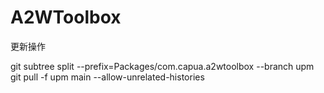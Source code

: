 # A2WToolbox

更新操作

git subtree split --prefix=Packages/com.capua.a2wtoolbox --branch upm  
git pull -f upm main --allow-unrelated-histories

